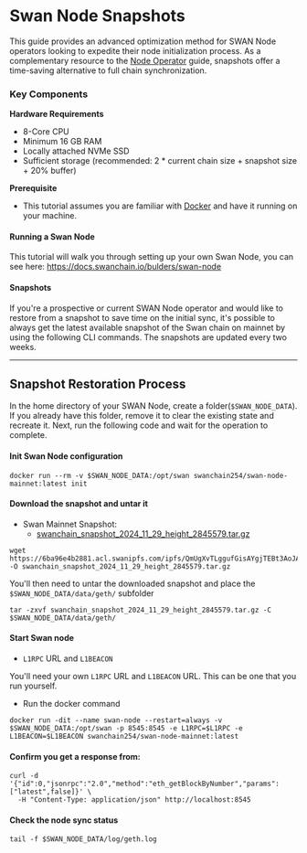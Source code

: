 # Swan Node Snapshots

This guide provides an advanced optimization method for SWAN Node operators looking to expedite their node initialization process. As a complementary resource to the [Node Operator](./) guide, snapshots offer a time-saving alternative to full chain synchronization.

### Key Components

**Hardware Requirements**

* 8-Core CPU
* Minimum 16 GB RAM
* Locally attached NVMe SSD
* Sufficient storage (recommended: 2 \* current chain size + snapshot size + 20% buffer)

**Prerequisite**

* This tutorial assumes you are familiar with [Docker](https://www.docker.com/) and have it running on your machine.

#### Running a Swan Node

This tutorial will walk you through setting up your own Swan Node, you can see here: https://docs.swanchain.io/bulders/swan-node

#### Snapshots

If you're a prospective or current SWAN Node operator and would like to restore from a snapshot to save time on the initial sync, it's possible to always get the latest available snapshot of the Swan chain on mainnet by using the following CLI commands. The snapshots are updated every two weeks.

***

## Snapshot Restoration Process

In the home directory of your SWAN Node, create a folder(`$SWAN_NODE_DATA`). If you already have this folder, remove it to clear the existing state and recreate it. Next, run the following code and wait for the operation to complete.

#### Init Swan Node configuration

```
docker run --rm -v $SWAN_NODE_DATA:/opt/swan swanchain254/swan-node-mainnet:latest init

```

#### Download the snapshot and untar it

* Swan Mainnet Snapshot:
  * [swanchain\_snapshot\_2024\_11\_29\_height\_2845579.tar.gz](https://6ba96e4b2881.acl.swanipfs.com/ipfs/QmUgXvTLggufGisAYgjTEBt3AoJANRFjWdSfCQrpC9gsti)

```
wget https://6ba96e4b2881.acl.swanipfs.com/ipfs/QmUgXvTLggufGisAYgjTEBt3AoJANRFjWdSfCQrpC9gsti -O swanchain_snapshot_2024_11_29_height_2845579.tar.gz
```

You'll then need to untar the downloaded snapshot and place the `$SWAN_NODE_DATA/data/geth/` subfolder

```
tar -zxvf swanchain_snapshot_2024_11_29_height_2845579.tar.gz -C $SWAN_NODE_DATA/data/geth/
```

#### Start Swan node

* `L1RPC` URL and `L1BEACON`

You'll need your own `L1RPC` URL and `L1BEACON` URL. This can be one that you run yourself.

* Run the docker command

```
docker run -dit --name swan-node --restart=always -v $SWAN_NODE_DATA:/opt/swan -p 8545:8545 -e L1RPC=$L1RPC -e  L1BEACON=$L1BEACON swanchain254/swan-node-mainnet:latest

```

#### Confirm you get a response from:

```
curl -d '{"id":0,"jsonrpc":"2.0","method":"eth_getBlockByNumber","params":["latest",false]}' \
  -H "Content-Type: application/json" http://localhost:8545
```

#### Check the node sync status

```
tail -f $SWAN_NODE_DATA/log/geth.log
```
